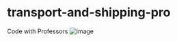 # transport-and-shipping-pro
Code with Professors
![image](https://github.com/user-attachments/assets/615f574f-161b-4aa1-a690-a487f2ee45a5)
